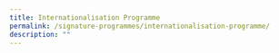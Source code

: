 ```yaml
---
title: Internationalisation Programme
permalink: /signature-programmes/internationalisation-programme/
description: ""
---
```

